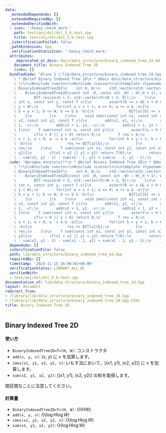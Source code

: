 ```yaml
---
data:
  _extendedDependsOn: []
  _extendedRequiredBy: []
  _extendedVerifiedWith:
  - icon: ':heavy_check_mark:'
    path: test/aoj/dsl/dsl_5_b.test.cpp
    title: test/aoj/dsl/dsl_5_b.test.cpp
  _isVerificationFailed: false
  _pathExtension: hpp
  _verificationStatusIcon: ':heavy_check_mark:'
  attributes:
    _deprecated_at_docs: docs/data_structure/binary_indexed_tree_2d.md
    document_title: Binary Indexed Tree 2D
    links: []
  bundledCode: "#line 2 \"lib/data_structure/binary_indexed_tree_2d.hpp\"\n\n/**\n\
    \ * @brief Binary Indexed Tree 2D\n * @docs docs/data_structure/binary_indexed_tree_2d.md\n\
    \ */\n\n#include <vector>\n#include <cassert>\n\ntemplate <typename T>\nstruct\
    \ BinaryIndexedTree2D{\n    int H, W;\n    std::vector<std::vector<T>> BIT;\n\
    \    BinaryIndexedTree2D(const int _H, const int _W) : H(_H + 1), W(_W + 1){\n\
    \        BIT.resize(H + 3, std::vector<T>(W + 3, 0));\n    }\n\n    void add(const\
    \ int x, const int y, const T v){\n        assert(0 <= x && x < H && 0 <= y &&\
    \ y < W);\n        for(int a = x + 1; a <= H; a += a & -a){\n            for(int\
    \ b = y + 1; b <= W; b += b & -b){\n                BIT[a][b] += v;\n        \
    \    }\n        }\n    }\n\n    void imos(const int x1, const int y1, const int\
    \ x2, const int y2, const T v){\n        add(x1, y1, v);\n        add(x1, y2 +\
    \ 1, -v);\n        add(x2 + 1, y1, -v);\n        add(x2 + 1, y2 + 1, v);\n   \
    \ }\n\n    T sum(const int x, const int y){\n        assert(x < H && y < W);\n\
    \        if(x < 0 || y < 0) return 0;\n        T res = 0;\n        for(int a =\
    \ x + 1; a > 0; a -= a & -a){\n            for(int b = y + 1; b > 0; b -= b &\
    \ -b){\n                res += BIT[a][b];\n            }\n        }\n        return\
    \ res;\n    }\n\n    T sum(const int x1, const int y1, const int x2, const int\
    \ y2){\n        if(x1 > x2 || y1 > y2) return T(0);\n        return sum(x2, y2)\
    \ - sum(x2, y1 - 1) - sum(x1 - 1, y2) + sum(x1 - 1, y1 - 1);\n    }\n};\n"
  code: "#pragma once\n\n/**\n * @brief Binary Indexed Tree 2D\n * @docs docs/data_structure/binary_indexed_tree_2d.md\n\
    \ */\n\n#include <vector>\n#include <cassert>\n\ntemplate <typename T>\nstruct\
    \ BinaryIndexedTree2D{\n    int H, W;\n    std::vector<std::vector<T>> BIT;\n\
    \    BinaryIndexedTree2D(const int _H, const int _W) : H(_H + 1), W(_W + 1){\n\
    \        BIT.resize(H + 3, std::vector<T>(W + 3, 0));\n    }\n\n    void add(const\
    \ int x, const int y, const T v){\n        assert(0 <= x && x < H && 0 <= y &&\
    \ y < W);\n        for(int a = x + 1; a <= H; a += a & -a){\n            for(int\
    \ b = y + 1; b <= W; b += b & -b){\n                BIT[a][b] += v;\n        \
    \    }\n        }\n    }\n\n    void imos(const int x1, const int y1, const int\
    \ x2, const int y2, const T v){\n        add(x1, y1, v);\n        add(x1, y2 +\
    \ 1, -v);\n        add(x2 + 1, y1, -v);\n        add(x2 + 1, y2 + 1, v);\n   \
    \ }\n\n    T sum(const int x, const int y){\n        assert(x < H && y < W);\n\
    \        if(x < 0 || y < 0) return 0;\n        T res = 0;\n        for(int a =\
    \ x + 1; a > 0; a -= a & -a){\n            for(int b = y + 1; b > 0; b -= b &\
    \ -b){\n                res += BIT[a][b];\n            }\n        }\n        return\
    \ res;\n    }\n\n    T sum(const int x1, const int y1, const int x2, const int\
    \ y2){\n        if(x1 > x2 || y1 > y2) return T(0);\n        return sum(x2, y2)\
    \ - sum(x2, y1 - 1) - sum(x1 - 1, y2) + sum(x1 - 1, y1 - 1);\n    }\n};\n"
  dependsOn: []
  isVerificationFile: false
  path: lib/data_structure/binary_indexed_tree_2d.hpp
  requiredBy: []
  timestamp: '2024-11-15 16:06:01+09:00'
  verificationStatus: LIBRARY_ALL_AC
  verifiedWith:
  - test/aoj/dsl/dsl_5_b.test.cpp
documentation_of: lib/data_structure/binary_indexed_tree_2d.hpp
layout: document
redirect_from:
- /library/lib/data_structure/binary_indexed_tree_2d.hpp
- /library/lib/data_structure/binary_indexed_tree_2d.hpp.html
title: Binary Indexed Tree 2D
---
```

## Binary Indexed Tree 2D

#### 使い方

- `BinaryIndexedTree2D<T>(H, W)`: コンストラクタ
- `add(x, y, v)`: (x, y) に v を加算します。
- `imos(x1, y1, x2, y2, v)`: いもす法において、[(x1, y1), (x2, y2)] に v を加算します。
- `sum(x1, y1, x2, y2)`: [(x1, y1), (x2, y2)] の和を取得します。

閉区間なことに注意してください。

#### 計算量

- `BinaryIndexedTree2D<T>(H, W)`: $\mathrm{O}(HW)$
- `add(x, y, v)`: $\mathrm{O}(\log H \log W)$
- `imos(x1, y1, x2, y2, v)`: $\mathrm{O}(\log H \log W)$
- `sum(x1, y1, x2, y2)`: $\mathrm{O}(\log H \log W)$
